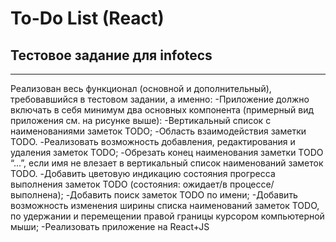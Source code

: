 # To-Do List (React)
## Тестовое задание для infotecs
___________________________
Реализован весь функционал (основной и дополнительный), требовавшийся в тестовом задании, а именно:
-Приложение должно включать в себя минимум два основных компонента (примерный вид приложения см. на рисунке выше):
   -Вертикальный список с наименованиями заметок TODO;
   -Область взаимодействия заметки TODO.
-Реализовать возможность добавления, редактирования и удаления заметок TODO;
-Обрезать конец наименования заметки TODO “…”, если имя не влезает в вертикальный список наименований заметок TODO.
-Добавить цветовую индикацию состояния прогресса выполнения заметок TODO (состояния: ожидает/в процессе/выполнена);
-Добавить поиск заметок TODO по имени;
-Добавить возможность изменения ширины списка наименований заметок TODO, по удержании и перемещении правой границы курсором компьютерной мыши;
-Реализовать приложение на React+JS 

